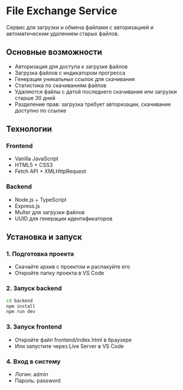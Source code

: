 # File Exchange Service

Сервис для загрузки и обмена файлами с авторизацией и автоматическим удалением старых файлов.

## Основные возможности

- Авторизация для доступа к загрузке файлов
- Загрузка файлов с индикатором прогресса  
- Генерация уникальных ссылок для скачивания
- Статистика по скачиваниям файлов
- Удаляются файлы с датой последнего скачивания или загрузки старше 30 дней
- Разделение прав: загрузка требует авторизации, скачивание доступно по ссылке

## Технологии

### Frontend
- Vanilla JavaScript
- HTML5 + CSS3
- Fetch API + XMLHttpRequest

### Backend
- Node.js + TypeScript
- Express.js
- Multer для загрузки файлов
- UUID для генерации идентификаторов

## Установка и запуск

### 1. Подготовка проекта
- Скачайте архив с проектом и распакуйте его
- Откройте папку проекта в VS Code

### 2. Запуск backend
```bash
cd backend
npm install
npm run dev
```
### 3. Запуск frontend
- Откройте файл frontend/index.html в браузере
- Или запустите через Live Server в VS Code

### 4. Вход в систему
- Логин: admin
- Пароль: password
